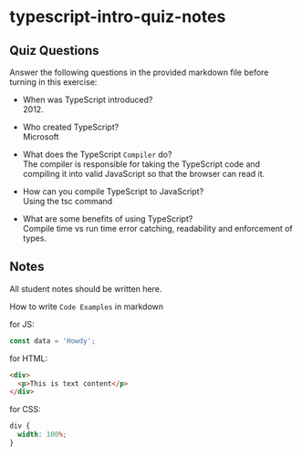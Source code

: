 # typescript-intro-quiz-notes

## Quiz Questions

Answer the following questions in the provided markdown file before turning in this exercise:

- When was TypeScript introduced?<br/>
2012.<br/>

- Who created TypeScript?<br/>
Microsoft<br/>

- What does the TypeScript `Compiler` do?<br/>
The compiler is responsible for taking the TypeScript code and compiling it into valid JavaScript so that the browser can read it.<br/>

- How can you compile TypeScript to JavaScript?<br/>
Using the tsc command<br/>

- What are some benefits of using TypeScript?<br/>
Compile time vs run time error catching, readability and enforcement of types. <br/>

## Notes

All student notes should be written here.

How to write `Code Examples` in markdown

for JS:

```js
const data = 'Howdy';
```

for HTML:

```html
<div>
  <p>This is text content</p>
</div>
```

for CSS:

```css
div {
  width: 100%;
}
```
